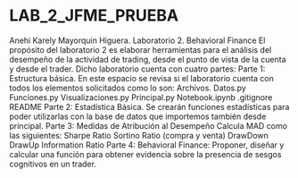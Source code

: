 # LAB_2_JFME_PRUEBA
Anehi Karely Mayorquin Higuera.
Laboratorio 2. Behavioral Finance
El propósito del laboratorio 2 es elaborar herramientas para el análisis del desempeño de la actividad de trading, desde el punto de vista de la cuenta y desde el trader. Dicho laboratorio cuenta con cuatro partes:
Parte 1: Estructura básica.
En este espacio se revisa si el laboratorio cuenta con todos los elementos solicitados como lo son: Archivos. Datos.py Funciones.py Visualizaciones.py Principal.py Notebook.ipynb .gitignore README
Parte 2: Estadística Básica.
Se crearán funciones estadísticas para poder utilizarlas con la base de datos que importemos también desde principal.
Parte 3: Medidas de Atribución al Desempeño
Calcula MAD como las siguientes: Sharpe Ratio Sortino Ratio (compra y venta) DrawDown DrawUp Information Ratio
Parte 4: Behavioral Finance:
Proponer, diseñar y calcular una función para obtener evidencia sobre la presencia de sesgos cognitivos en un trader.
